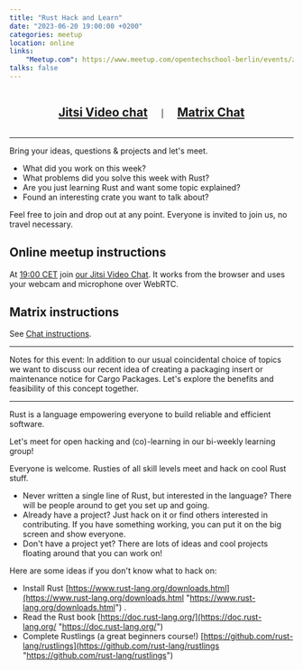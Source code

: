 ```yaml
---
title: "Rust Hack and Learn"
date: "2023-06-20 19:00:00 +0200"
categories: meetup
location: online
links:
    "Meetup.com": https://www.meetup.com/opentechschool-berlin/events/zdrzpsyfcjbbc/
talks: false
---
```


<center>
    <h2 style="display: inline-block; padding: 0 20px;"><a href="https://meet.jit.si/RustHackAndLearnBerlin">Jitsi Video chat</a></h2>
    |
    <h2 style="display: inline-block; padding: 0 20px;"><a href="https://matrix.to/#/!xycQxSjSAvEezkyztA:chat.berline.rs">Matrix Chat</a></h2>
</center>

---

Bring your ideas, questions & projects and let's meet.

* What did you work on this week?
* What problems did you solve this week with Rust?
* Are you just learning Rust and want some topic explained?
* Found an interesting crate you want to talk about?

Feel free to join and drop out at any point.
Everyone is invited to join us, no travel necessary.

## Online meetup instructions

At [19:00 CET](https://time.is/1900_20_Dec_2022_in_Berlin/UTC/San_Francisco/City_of_London,_Greater_London,_England,_United_Kingdom/Tokyo/Rio_de_Janeiro?Rust__Hack%27n%27Learn) join [our Jitsi Video Chat](https://meet.jit.si/RustHackAndLearnBerlin).
It works from the browser and uses your webcam and microphone over WebRTC.

## Matrix instructions

See [Chat instructions](/chat/).

---

Notes for this event: In addition to our usual coincidental choice of topics we want to discuss our recent idea of creating a packaging insert or maintenance notice for Cargo Packages. Let's explore the benefits and feasibility of this concept together.

---

Rust is a language empowering everyone to build reliable and efficient software.

Let's meet for open hacking and (co)-learning in our bi-weekly learning group!

Everyone is welcome. Rusties of all skill levels meet and hack on cool Rust stuff.

- Never written a single line of Rust, but interested in the language? There will be people around to get you set up and going.
- Already have a project? Just hack on it or find others interested in contributing. If you have something working, you can put it on the big screen and show everyone.
- Don't have a project yet? There are lots of ideas and cool projects floating around that you can work on!

Here are some ideas if you don't know what to hack on:

- Install Rust [https://www.rust-lang.org/downloads.html](https://www.rust-lang.org/downloads.html "https://www.rust-lang.org/downloads.html") .
- Read the Rust book [https://doc.rust-lang.org/](https://doc.rust-lang.org/ "https://doc.rust-lang.org/")
- Complete Rustlings (a great beginners course!) [https://github.com/rust-lang/rustlings](https://github.com/rust-lang/rustlings "https://github.com/rust-lang/rustlings")
